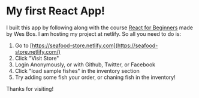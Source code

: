 # My first React App!

I built this app by following along with the course [React for Beginners](https://reactforbeginners.com/) made by Wes Bos.
I am hosting my project at netlify. So all you need to do is:

1. Go to [https://seafood-store.netlify.com](https://seafood-store.netlify.com/)
2. Click "Visit Store"
3. Login Anonymously, or with Github, Twitter, or Facebook
4. Click "load sample fishes" in the inventory section
5. Try adding some fish your order, or chaning fish in the inventory!

Thanks for visiting!

